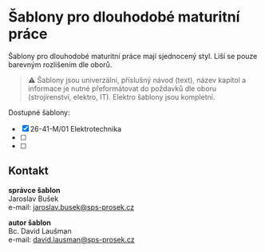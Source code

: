 # Šablony pro dlouhodobé maturitní práce

Šablony pro dlouhodobé maturitní práce mají sjednocený styl. Liší se pouze barevným rozlišením dle oborů.

> :warning: Šablony jsou univerzální, příslušný návod (text), název kapitol a informace je nutné přeformátovat do poždavků dle oboru (strojírenství, elektro, IT). Elektro šablony jsou kompletní.

Dostupné šablony:

- [x] 26-41-M/01 Elektrotechnika
- [ ]
- [ ]

## Kontakt
**správce šablon**  
Jaroslav Bušek  
e-mail: jaroslav.busek@sps-prosek.cz  

**autor šablon**  
Bc. David Laušman  
e-mail: david.lausman@sps-prosek.cz  
